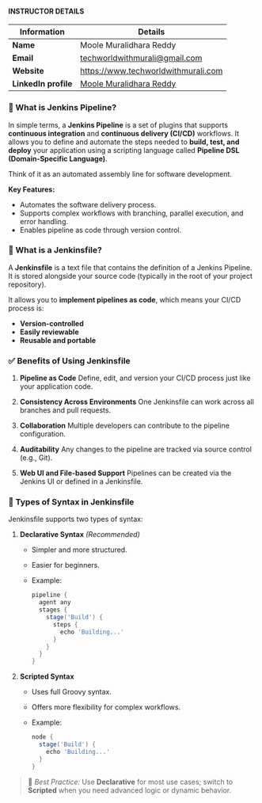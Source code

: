 #### INSTRUCTOR DETAILS

|  Information             | Details                                                                      |
|----------------------    |------------------------------------------------------------------------------|
| **Name**                 | Moole Muralidhara Reddy                                                      |
| **Email**                | techworldwithmurali@gmail.com                                                |
| **Website**              | https://www.techworldwithmurali.com               |
| **LinkedIn profile**     | [Moole Muralidhara Reddy](https://www.linkedin.com/in/moole-muralidhara-reddy) |

### 🔧 What is Jenkins Pipeline?

In simple terms, a **Jenkins Pipeline** is a set of plugins that supports **continuous integration** and **continuous delivery (CI/CD)** workflows. It allows you to define and automate the steps needed to **build, test, and deploy** your application using a scripting language called **Pipeline DSL (Domain-Specific Language)**.

Think of it as an automated assembly line for software development.

**Key Features:**

* Automates the software delivery process.
* Supports complex workflows with branching, parallel execution, and error handling.
* Enables pipeline as code through version control.


### 📄 What is a Jenkinsfile?

A **Jenkinsfile** is a text file that contains the definition of a Jenkins Pipeline. It is stored alongside your source code (typically in the root of your project repository).

It allows you to **implement pipelines as code**, which means your CI/CD process is:

* **Version-controlled**
* **Easily reviewable**
* **Reusable and portable**


### ✅ Benefits of Using Jenkinsfile

1. **Pipeline as Code**
   Define, edit, and version your CI/CD process just like your application code.

2. **Consistency Across Environments**
   One Jenkinsfile can work across all branches and pull requests.

3. **Collaboration**
   Multiple developers can contribute to the pipeline configuration.

4. **Auditability**
   Any changes to the pipeline are tracked via source control (e.g., Git).

5. **Web UI and File-based Support**
   Pipelines can be created via the Jenkins UI or defined in a Jenkinsfile.


### 🧾 Types of Syntax in Jenkinsfile

Jenkinsfile supports two types of syntax:

1. **Declarative Syntax** *(Recommended)*

   * Simpler and more structured.
   * Easier for beginners.
   * Example:

     ```groovy
     pipeline {
       agent any
       stages {
         stage('Build') {
           steps {
             echo 'Building...'
           }
         }
       }
     }
     ```

2. **Scripted Syntax**

   * Uses full Groovy syntax.
   * Offers more flexibility for complex workflows.
   * Example:

     ```groovy
     node {
       stage('Build') {
         echo 'Building...'
       }
     }
     ```

> 📝 *Best Practice:* Use **Declarative** for most use cases; switch to **Scripted** when you need advanced logic or dynamic behavior.

